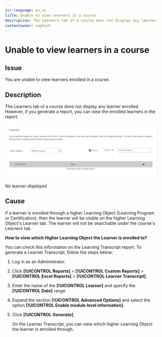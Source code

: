 ```yaml
---
jcr-language: en_us
title: Unable to view learners in a course
description: The Learners tab of a course does not display any learner enrolled in Adobe Learning Manager. However, if you generate a report, you can view the enrolled learners in the report.
contentowner: saghosh
---
```



# Unable to view learners in a course

## Issue

You are unable to view learners enrolled in a course.

## Description

The Learners tab of a course does not display any learner enrolled. However, if you generate a report, you can view the enrolled learners in the report.

![](assets/no-learners.png)

*No learner displayed*

## Cause

If a learner is enrolled through a higher Learning Object (Learning Program or Certification), then the learner will be visible on the higher Learning Object's Learner tab. The learner will not be searchable under the course's Learners tab.

**How to view which Higher Learning Object the Learner is enrolled to?**

You can check this information on the Learning Transcript report. To generate a Learner Transcript, follow the steps below:

1. Log in as an Administrator.
1. Click **[!UICONTROL Reports]** > **[!UICONTROL Custom Reports]** > **[!UICONTROL Excel Reports]** > **[!UICONTROL Learner Transcript]**.  

1. Enter the name of the **[!UICONTROL Learner]** and specify the **[!UICONTROL Date]** range.
1. Expand the section **[!UICONTROL Advanced Options]** and select the option **[!UICONTROL Enable module level information]**.  
1. Click **[!UICONTROL Generate]**.

   On the Learner Transcript, you can view which higher Learning Object the learner is enrolled through.
